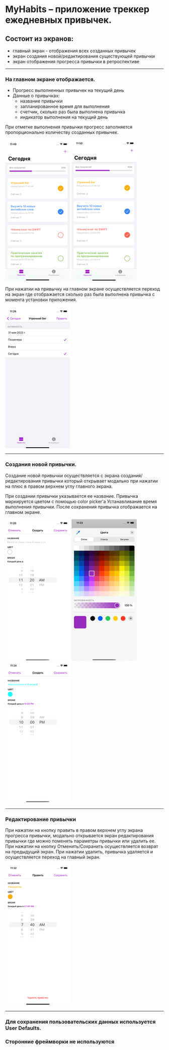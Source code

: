 # MyHabits – приложение треккер ежедневных привычек.

## Состоит из экранов:
- главный экран - отображения всех созданных привычек
- экран создания новой/редактирования существующей привычки
- экран отображения прогресса привычки в ретроспективе
___

### На главном экране отображается.
- Прогресс выполненных привычек на текущий день
- Данные о привычках: 
   - название привычки
   - запланированное время для выполнения
   - счетчик, сколько раз была выполнена привычка
   - индикатор выполнения на текущий день

При отметке выполнения привычки прогресс заполняется пропорционально количеству созданных привычек.

[![01_main](https://github.com/Amarunseka/MyHabit/blob/develop/assets/small/01_main.png)](https://github.com/Amarunseka/MyHabit/blob/develop/assets/01_main.png)
[![02_main](https://github.com/Amarunseka/MyHabit/blob/develop/assets/small/02_main.png)](https://github.com/Amarunseka/MyHabit/blob/develop/assets/02_main.png)

При нажатии на привычку на главном экране осуществляется переход на экран где отображается сколько раз была выполнена привычка с момента установки приложения.

[![03_progressHabbit](https://github.com/Amarunseka/MyHabit/blob/develop/assets/small/03_progressHabbit.png)](https://github.com/Amarunseka/MyHabit/blob/develop/assets/03_progressHabbit.png)


___
### Создания новой привычки.

Создание новой привычки осуществляется с экрана создания/редактирования привычки  который открывает модально при нажатии на плюс в правом верхнем углу главного экрана.

При создании привычки указывается ее название.
Привычка маркируется цветом с помощью color picker’а 
Устанавливание время выполнения привычки.
После сохранения привычка отображается на главном экране.


[![04_newHabbitEmpty](https://github.com/Amarunseka/MyHabit/blob/develop/assets/small/04_newHabbitEmpty.png)](https://github.com/Amarunseka/MyHabit/blob/develop/assets/04_newHabbitEmpty.png)
[![05_colorPickerGrid](https://github.com/Amarunseka/MyHabit/blob/develop/assets/small/05_colorPickerGrid.png)](https://github.com/Amarunseka/MyHabit/blob/develop/assets/05_colorPickerGrid.png)
[![06_newHabbitNameAndCollor](https://github.com/Amarunseka/MyHabit/blob/develop/assets/small/06_newHabbitNameAndCollor.png)](https://github.com/Amarunseka/MyHabit/blob/develop/assets/06_newHabbitNameAndCollor.png)

___
### Редактирование привычки

При нажатии на кнопку править в правом верхнем углу экрана прогресса привычки, модально открывается экран редактирования привычки где можно поменять параметры привычки или удалить ее. При нажатии на кнопку Отменить/Сохранить осуществляется возврат на предыдущий экран. При нажатии удалить, привычка удаляется и осуществляется переход на главный экран.

[![07_editHabbit](https://github.com/Amarunseka/MyHabit/blob/develop/assets/small/07_editHabbit.png)](https://github.com/Amarunseka/MyHabit/blob/develop/assets/07_editHabbit.png)

___
### Для сохранения пользовательских данных используется User Defaults.
### Сторонние фреймворки не используются  

